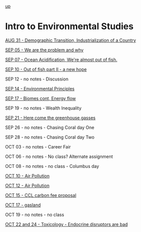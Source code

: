 [up](../../index.md)

# Intro to Environmental Studies

[AUG 31 - Demographic Transition, Industrialization of a Country](./notes/AUG31.md)

[SEP 05 - We are the problem and why](./notes/SEP05.md)

[SEP 07 - Ocean Acidification, We're almost out of fish.](./notes/SEP07.md)

[SEP 10 - Out of fish part II - a new hope](./notes/SEP10.md)

SEP 12 - no notes - Discussion

[SEP 14 - Environmental Principles](./notes/SEP14.md)

[SEP 17 - Biomes cont, Energy flow](./notes/SEP17.md)

SEP 19 - no notes - Wealth Inequality

[SEP 21 - Here come the greenhouse gasses](./notes/SEP21.md)

SEP 26 - no notes - Chasing Coral day One

SEP 28 - no notes - Chasing Coral day Two

OCT 03 - no notes - Career Fair

OCT 06 - no notes - No class? Alternate assignment

OCT 08 - no notes - no class - Columbus day

[OCT 10 - Air Pollution](./notes/OCT10.md)

[OCT 12 - Air Pollution](./notes/OCT12.md)

[OCT 15 - CCL carbon fee proposal](./notes/OCT15.md)

[OCT 17 - gasland](./notes/OCT17.md)

OCT 19 - no notes - no class

[OCT 22 and 24 - Toxicology - Endocrine disruptors are bad](./notes/OCT24.md)
